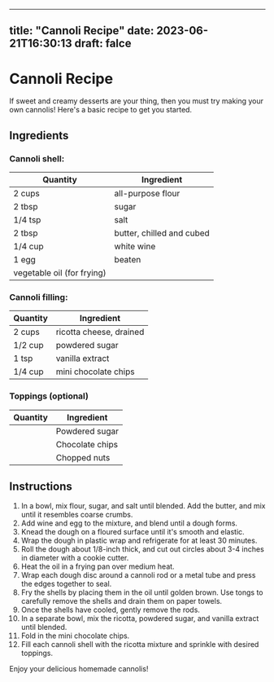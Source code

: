 
---
title: "Cannoli Recipe"
date: 2023-06-21T16:30:13
draft: falce
---

# Cannoli Recipe

If sweet and creamy desserts are your thing, then you must try making your own cannolis! Here's a basic recipe to get you started.

## Ingredients

### Cannoli shell:

| **Quantity** | **Ingredient** |
|--------------|----------------|
| 2 cups | all-purpose flour |
| 2 tbsp | sugar |
| 1/4 tsp | salt |
| 2 tbsp | butter, chilled and cubed |
| 1/4 cup | white wine |
| 1 egg | beaten |
| vegetable oil (for frying) |

### Cannoli filling:

| **Quantity** | **Ingredient** |
|--------------|----------------|
| 2 cups | ricotta cheese, drained |
| 1/2 cup | powdered sugar |
| 1 tsp | vanilla extract |
| 1/4 cup | mini chocolate chips |

### Toppings (optional)

| **Quantity** | **Ingredient** |
|--------------|----------------|
| | Powdered sugar |
| | Chocolate chips |
| | Chopped nuts |

## Instructions

1. In a bowl, mix flour, sugar, and salt until blended. Add the butter, and mix until it resembles coarse crumbs.
2. Add wine and egg to the mixture, and blend until a dough forms.
3. Knead the dough on a floured surface until it's smooth and elastic.
4. Wrap the dough in plastic wrap and refrigerate for at least 30 minutes.
5. Roll the dough about 1/8-inch thick, and cut out circles about 3-4 inches in diameter with a cookie cutter.
6. Heat the oil in a frying pan over medium heat.
7. Wrap each dough disc around a cannoli rod or a metal tube and press the edges together to seal.
8. Fry the shells by placing them in the oil until golden brown. Use tongs to carefully remove the shells and drain them on paper towels. 
9. Once the shells have cooled, gently remove the rods.
10. In a separate bowl, mix the ricotta, powdered sugar, and vanilla extract until blended.
11. Fold in the mini chocolate chips.
12. Fill each cannoli shell with the ricotta mixture and sprinkle with desired toppings.

Enjoy your delicious homemade cannolis!

